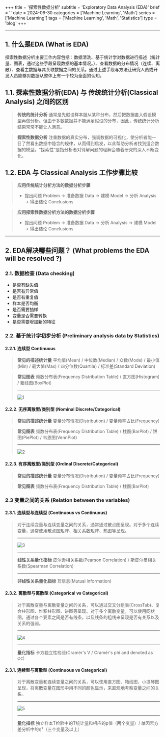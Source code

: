 +++
title = '探索性数据分析'
subtitle = 'Exploratory Data Analysis (EDA)'
brief = ''
date = 2024-06-30
categories = ['Machine Learning', 'Math']
series = ['Machine Learning']
tags = ['Machine Learning', 'Math', 'Statistics']
type = 'blog'
+++

---

## 1. 什么是EDA (What is EDA)

探索性数据分析主要工作内容包括：数据清洗、基于统计学对数据进行描述（统计量、图表，通过这些手段呈现数据的基本情况。）、查看数据的分布情况（连续、离散）、查看主数据与其关联数据之间的关系。通过上述手段与方法让研究人员或开发人员能够对数据从整体上有一个较为全面的认知。

## 1.1. 探索性数据分析(EDA) 与 传统统计分析(Classical Analysis) 之间的区别

> **传统的统计分析** 通常是先假设样本服从某种分布，然后把数据套入假设模型再做分析。但由于多数数据并不能满足假设的分布，因此，传统统计分析结果常常不能让人满意。

> **探索性数据分析** 注重数据的真实分布，强调数据的可视化，使分析者能一目了然看出数据中隐含的规律，从而得到启发，以此帮助分析者找到适合数据的模型。“探索性”是指分析者对待解问题的理解会随着研究的深入不断变化。

## 1.2. EDA 与 Classical Analysis 工作步骤比较

> **应用传统统计分析方法的数据分析步骤**
> - 提出问题 Problem &rarr; 准备数据 Data &rarr; 建模 Model &rarr; 分析 Analysis &rarr; 得出结论 Conclusions

> **应用探索性数据分析方法的数据分析步骤**
> - 提出问题 Problem &rarr; 准备数据 Data &rarr; 分析 Analysis &rarr; 建模 Model &rarr; 得出结论 Conclusions

---

## 2. EDA解决哪些问题？ (What problems the EDA will be resolved ?)

### 2.1. 数据检查 (Data checking)

- 是否有缺失值
- 是否有异常值
- 是否有重复值
- 样本是否均衡
- 是否需要抽样
- 变量是否需要转换
- 是否需要增加新的特征

### 2.2. 基于统计学初步分析 (Preliminary analysis data by Statistics)

#### 2.2.1. 连续型 Continuous

> **常见的描述统计量** 平均值(Mean) / 中位数(Median) / 众数(Mode) / 最小值(Min) / 最大值(Max) / 四分位数(Quartile) / 标准差(Standard Deviation)

> **常见图表** 频数分布表(Frequency Distribution Table) / 直方图(Histogram) / 箱线图(BoxPlot)
> ***
> ![1](../1.png)

#### 2.2.2. 无序离散型/类别型 (Nominal Discrete/Categorical)

> **常见的描述统计量** 变量分布情况(Distribution) / 变量频率占比(Frequency)

> **常见图表** 频数分布表(Frequency Distribution Table) / 柱图(BarPlot) / 饼图(PiePlot) / 韦恩图(VennPlot)
> ***
> ![2](../2.png)

#### 2.2.3. 有序离散型/类别型 (Ordinal Discrete/Categorical)

> **常见的描述统计量** 变量分布情况(Distribution) / 变量频率占比(Frequency)

> **常见图表** 频数分布表(Frequency Distribution Table) / 柱图(BarPlot)

### 2.3 变量之间的关系 (Relation between the variables)

#### 2.3.1. 连续型与连续型 (Continuous vs Continuous)

> 对于连续变量与连续变量之间的关系，通常通过散点图呈现。对于多个连续变量，通常使用散点图矩阵、相关系数矩阵、热图等呈现。
> ***
> ![3](../3.png)
> ***
> **线性关系量化指标** 皮尔逊相关系数(Pearson Correlation) / 斯皮尔曼相关系数(Spearman Correlation)
> ***
> **非线性关系量化指标** 互信息(Mutual Information)

#### 2.3.2. 离散型与离散型 (Categorical vs Categorical)

> 对于离散变量与离散变量之间的关系，可以通过交叉分组表(CrossTab)、复合柱形图、堆积柱形图、饼图等呈现。对于多个离散变量，可以使用网状图，通过各个要素之间是否有线条，以及线条的粗线来呈现是否有关系以及关系的强弱。
> ***
> ![4](../4.png)
> ***
> **量化指标** 卡方独立性检验(Cramér's V / Cramér's phi and denoted as φc)

#### 2.3.1. 连续型与离散型 (Continuous vs Categorical)

> 对于离散变量和连续变量之间的关系，可以使用直方图、箱线图、小提琴图呈现，将离散变量在图形中用不同的颜色显示，来直观地考察变量之间的关系。
> ***
> ![5](../5.png)
> ***
> **量化指标** 独立样本T检验中的T统计量和相应的p值（两个变量）/ 单因素方差分析中的η²（三个变量及以上）